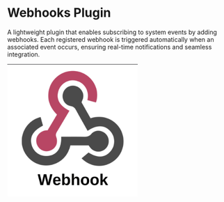 # Webhooks Plugin

A lightweight plugin that enables subscribing to system events by adding webhooks. Each registered webhook is triggered automatically when an associated event occurs, ensuring real-time notifications and seamless integration.

<img src="./static/logo.png" alt="Wehbook-plugin logo" width="300"/>

